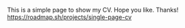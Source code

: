 This is a simple page to show my CV. Hope you like. Thanks! 
https://roadmap.sh/projects/single-page-cv
